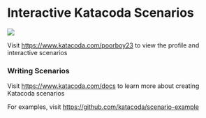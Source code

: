 # Interactive Katacoda Scenarios

[![](http://shields.katacoda.com/katacoda/poorboy23/count.svg)](https://www.katacoda.com/poorboy23 "Get your profile on Katacoda.com")

Visit https://www.katacoda.com/poorboy23 to view the profile and interactive scenarios

### Writing Scenarios
Visit https://www.katacoda.com/docs to learn more about creating Katacoda scenarios

For examples, visit https://github.com/katacoda/scenario-example
